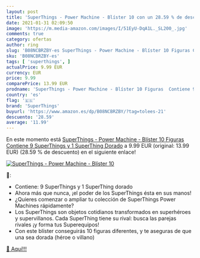 ```yaml
---
layout: post
title: 'SuperThings - Power Machine - Blíster 10 con un 28.59 % de descuento'
date: 2021-01-31 02:09:50
image: 'https://m.media-amazon.com/images/I/51EyU-DqA1L._SL200_.jpg'
comments: true
category: ofertas
author: ring
slug: 'B08NCBRZBY-es SuperThings - Power Machine - Blíster 10 Figuras Contiene...'
sku: 'B08NCBRZBY-es'
tags: [ 'superthings', ]
actualPrice: 9.99 EUR
currency: EUR
price: 9.99
comparePrice: 13.99 EUR
prodname: 'SuperThings - Power Machine - Blíster 10 Figuras  Contiene 9 SuperThings y 1 SuperThing Dorado'
country: 'es'
flag: '🇪🇸'
brand: 'SuperThings'
buyurl: 'https://www.amazon.es/dp/B08NCBRZBY/?tag=tolees-21'
descuento: '28.59'
average: '11.99'
---
```


En este momento está [SuperThings - Power Machine - Blíster 10 Figuras  Contiene 9 SuperThings y 1 SuperThing Dorado](https://www.amazon.es/dp/B08NCBRZBY/?tag=tolees-21) a 9.99 EUR (original: 13.99 EUR) (28.59 %  de descuento) en el siguiente enlace!

[![SuperThings - Power Machine - Blíster 10](https://m.media-amazon.com/images/I/51EyU-DqA1L._SL200_.jpg)](https://www.amazon.es/dp/B08NCBRZBY/?tag=tolees-21)

🔎:

- Contiene: 9 SuperThings y 1 SuperThing dorado
- Ahora más que nunca, ¡el poder de los SuperThings ésta en sus manos!
- ¿Quieres comenzar o ampliar tu colección de SuperThings Power Machines rápidamente?
- Los SuperThings son objetos cotidianos transformados en superhéroes y supervillanos. Cada SuperThing tiene su rival: busca las parejas rivales ¡y forma tus Superequipos!
- Con este blíster conseguirás 10 figuras diferentes, y te aseguras de que una sea dorada (héroe o villano)

[🛒 Aquí!!!](https://www.amazon.es/dp/B08NCBRZBY/?tag=tolees-21)
